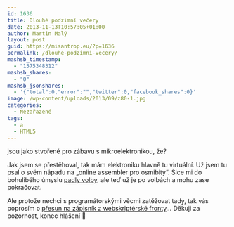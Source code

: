 ```yaml
---
id: 1636
title: Dlouhé podzimní večery
date: 2013-11-13T10:57:05+01:00
author: Martin Malý
layout: post
guid: https://misantrop.eu/?p=1636
permalink: /dlouhe-podzimni-vecery/
mashsb_timestamp:
  - "1575348312"
mashsb_shares:
  - "0"
mashsb_jsonshares:
  - '{"total":0,"error":"","twitter":0,"facebook_shares":0}'
image: /wp-content/uploads/2013/09/z80-1.jpg
categories:
  - Nezařazené
tags:
  - a
  - HTML5
---
```

jsou jako stvořené pro zábavu s mikroelektronikou, že?

<!--more-->

Jak jsem se přestěhoval, tak mám elektroniku hlavně tu virtuální. Už jsem tu psal o svém nápadu na &#8222;online assembler pro osmibity&#8220;. Sice mi do bohulibého úmyslu [padly volby](https://economia.github.io/zapisky-z-fronty/), ale teď už je po volbách a mohu zase pokračovat.

Ale protože nechci s programátorskými věcmi zatěžovat tady, tak vás poprosím o [přesun na zápisník z webskriptérské fronty](https://webscript.cz/online-assembler-pro-osmibity/)&#8230; Děkuji za pozornost, konec hlášení 🙂